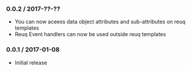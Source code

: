 ### 0.0.2 / 2017-??-?? ###

* You can now aceess data object attributes and sub-attributes on reuq templates
* Reuq Event handlers can now be used outside reuq templates

### 0.0.1 / 2017-01-08 ###

* Initial release